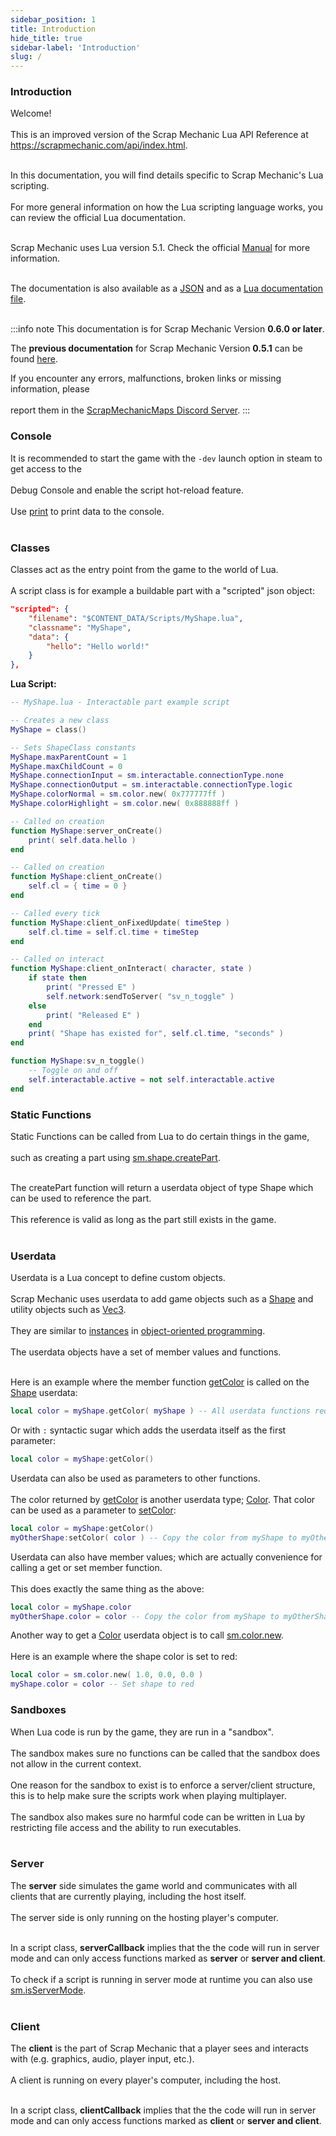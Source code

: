 ```yaml
---
sidebar_position: 1
title: Introduction
hide_title: true
sidebar-label: 'Introduction'
slug: /
---
```


### Introduction

Welcome! <br></br>
This is an improved version of the Scrap Mechanic Lua API Reference at https://scrapmechanic.com/api/index.html. <br></br>

In this documentation, you will find details specific to Scrap Mechanic's Lua scripting. <br></br>
For more general information on how the Lua scripting language works, you can review the official Lua documentation. <br></br>

Scrap Mechanic uses Lua version 5.1. Check the official [Manual](https://www.lua.org/manual/5.1/) for more information. <br></br>

The documentation is also available as a [JSON](/files/api_json.zip) and as a [Lua documentation file](/files/api_lua.zip). <br></br>

:::info note
This documentation is for Scrap Mechanic Version <strong>0.6.0 or later</strong>.

The <strong>previous documentation</strong> for Scrap Mechanic Version <strong>0.5.1</strong> can be found [here](https://scrapmechanicmaps.com/archive/Lua_051/).

If you encounter any errors, malfunctions, broken links or missing information, please <br></br>
report them in the [ScrapMechanicMaps Discord Server](https://discord.gg/2eACct5FDm).
:::

### Console

It is recommended to start the game with the <code>-dev</code> launch option in steam to get access to the <br></br>
Debug Console and enable the script hot-reload feature. <br></br>
Use [print](/lua/Game-Script-Environment/Static-Functions/Global#print) to print data to the console. <br></br>

### Classes

Classes act as the entry point from the game to the world of Lua. <br></br>
A script class is for example a buildable part with a "scripted" json object:
```json
"scripted": {
	"filename": "$CONTENT_DATA/Scripts/MyShape.lua",
	"classname": "MyShape",
	"data": {
		"hello": "Hello world!"
	}
},
```
<strong>Lua Script:</strong>

```lua
-- MyShape.lua - Interactable part example script

-- Creates a new class
MyShape = class()

-- Sets ShapeClass constants
MyShape.maxParentCount = 1
MyShape.maxChildCount = 0
MyShape.connectionInput = sm.interactable.connectionType.none
MyShape.connectionOutput = sm.interactable.connectionType.logic
MyShape.colorNormal = sm.color.new( 0x777777ff )
MyShape.colorHighlight = sm.color.new( 0x888888ff )

-- Called on creation
function MyShape:server_onCreate()
	print( self.data.hello )
end

-- Called on creation
function MyShape:client_onCreate()
	self.cl = { time = 0 }
end

-- Called every tick
function MyShape:client_onFixedUpdate( timeStep )
	self.cl.time = self.cl.time + timeStep
end

-- Called on interact
function MyShape:client_onInteract( character, state )
	if state then
		print( "Pressed E" )
		self.network:sendToServer( "sv_n_toggle" )
	else
		print( "Released E" )
	end
	print( "Shape has existed for", self.cl.time, "seconds" )
end

function MyShape:sv_n_toggle() 
	-- Toggle on and off
	self.interactable.active = not self.interactable.active
end
```
### Static Functions

Static Functions can be called from Lua to do certain things in the game, <br></br>
such as creating a part using [sm.shape.createPart](/lua/Game-Script-Environment/Static-Functions/sm.shape#createpart). <br></br>

The createPart function will return a userdata object of type Shape which can be used to reference the part. <br></br>
This reference is valid as long as the part still exists in the game. <br></br>

### Userdata

Userdata is a Lua concept to define custom objects. <br></br>
Scrap Mechanic uses userdata to add game objects such as a [Shape](/lua/Game-Script-Environment/Userdata/Shape) and utility objects such as [Vec3](/lua/Game-Script-Environment/Userdata/Vec3). <br></br>
They are similar to [instances](https://en.wikipedia.org/wiki/Instance_(computer_science)) in [object-oriented programming](https://en.wikipedia.org/wiki/Object-oriented_programming). <br></br>
The userdata objects have a set of member values and functions. <br></br>

Here is an example where the member function [getColor](/lua/Game-Script-Environment/Userdata/Shape#getcolor) is called on the [Shape](/lua/Game-Script-Environment/Userdata/Shape) userdata:
```lua
local color = myShape.getColor( myShape ) -- All userdata functions require the object itself as first parameter.
```
Or with <code>:</code> syntactic sugar which adds the userdata itself as the first parameter:
```lua
local color = myShape:getColor()
```

Userdata can also be used as parameters to other functions. <br></br>
The color returned by [getColor](/lua/Game-Script-Environment/Userdata/Shape#getcolor) is another userdata type; [Color](/lua/Game-Script-Environment/Userdata/Color). That color can be used as a parameter to [setColor](/lua/Game-Script-Environment/Userdata/Shape#setcolor):

```lua
local color = myShape:getColor()
myOtherShape:setColor( color ) -- Copy the color from myShape to myOtherShape
```
Userdata can also have member values; which are actually convenience for calling a get or set member function. <br></br>
This does exactly the same thing as the above:
```lua
local color = myShape.color
myOtherShape.color = color -- Copy the color from myShape to myOtherShape
```

Another way to get a [Color](/lua/Game-Script-Environment/Userdata/Color) userdata object is to call [sm.color.new](/lua/Game-Script-Environment/Static-Functions/sm.color#new). <br></br>
Here is an example where the shape color is set to red:
```lua
local color = sm.color.new( 1.0, 0.0, 0.0 )
myShape.color = color -- Set shape to red
```

### Sandboxes
When Lua code is run by the game, they are run in a "sandbox". <br></br>
The sandbox makes sure no functions can be called that the sandbox does not allow in the current context. <br></br>
One reason for the sandbox to exist is to enforce a server/client structure, this is to help make sure the scripts work when playing multiplayer. <br></br>
The sandbox also makes sure no harmful code can be written in Lua by restricting file access and the ability to run executables. <br></br>

### Server
The <strong>server</strong> side simulates the game world and communicates with all clients that are currently playing, including the host itself. <br></br>
The server side is only running on the hosting player's computer. <br></br>

In a script class, <strong>serverCallback</strong> implies that the the code will run in server mode and can only access functions marked as <strong>server</strong> or <strong>server and client</strong>. <br></br>
To check if a script is running in server mode at runtime you can also use [sm.isServerMode](/lua/Game-Script-Environment/Static-Functions/sm#isservermode). <br></br>

### Client
The <strong>client</strong> is the part of Scrap Mechanic that a player sees and interacts with (e.g. graphics, audio, player input, etc.). <br></br>
A client is running on every player's computer, including the host. <br></br>

In a script class, <strong>clientCallback</strong> implies that the the code will run in server mode and can only access functions marked as <strong>client</strong> or <strong>server and client</strong>. <br></br>


